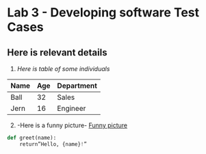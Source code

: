 # Lab 3 - Developing software Test Cases 

## Here is relevant details

1. *Here is table of some individuals*


| Name | Age | Department |
| ---- | --- | ---------- |
| Ball | 32  | Sales      |
| Jern | 16  | Engineer   |

2. -Here is a funny picture-
[Funny picture](https://encrypted-tbn0.gstatic.com/images?q=tbn:ANd9GcQKfEyoJBI6zOH1OVEvoZUNwR83Em4DMd1FSA&s)

```python
def greet(name):
    return”Hello, {name}!”